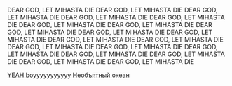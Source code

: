 DEAR GOD, LET MIHASTA DIE
DEAR GOD, LET MIHASTA DIE
DEAR GOD, LET MIHASTA DIE
DEAR GOD, LET MIHASTA DIE
DEAR GOD, LET MIHASTA DIE
DEAR GOD, LET MIHASTA DIE
DEAR GOD, LET MIHASTA DIE
DEAR GOD, LET MIHASTA DIE
DEAR GOD, LET MIHASTA DIE
DEAR GOD, LET MIHASTA DIE
DEAR GOD, LET MIHASTA DIE
DEAR GOD, LET MIHASTA DIE
DEAR GOD, LET MIHASTA DIE
DEAR GOD, LET MIHASTA DIE
DEAR GOD, LET MIHASTA DIE
DEAR GOD, LET MIHASTA DIE
DEAR GOD, LET MIHASTA DIE
DEAR GOD, LET MIHASTA DIE
DEAR GOD, LET MIHASTA DIE

[YEAH boyyyyyyyyyyy](https://media1.tenor.com/images/f35c5a5b72f78a56c7680873206a3fbf/tenor.gif?itemid=6042030)
[Необъятный океан](https://coubsecure-s.akamaihd.net/get/b11/p/coub/simple/cw_timeline_pic/2a8ba2d2beb/ea4f61ef40259d770de6b/big_1533641385_image.jpg)